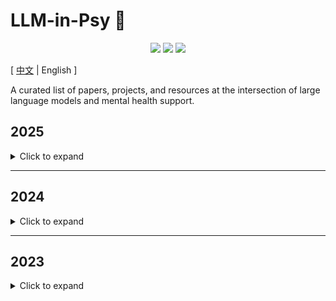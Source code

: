 # LLM-in-Psy 💭

<p align="center">
  <a href="https://opensource.org/licenses/MIT"><img src="https://img.shields.io/badge/License-MIT-yellow.svg"></a>
  <a href="https://github.com/C-myu/LLM-in-Psy/pulls"><img src="https://img.shields.io/badge/PRs-welcome-brightgreen.svg"></a>
  <a href="https://github.com/C-myu/LLM-in-Psy/stargazers"><img src="https://img.shields.io/github/stars/C-myu/LLM-in-Psy.svg?style=social"></a>
</p>

\[ [中文](./README_zh.md) | English \]

A curated list of papers, projects, and resources at the intersection of large language models and mental health support. 

## 2025

<details>
<summary>Click to expand</summary>

  * **MAGneT: Coordinated Multi-Agent Generation of Synthetic Multi-Turn Mental Health Counseling Sessions**

    ![Data Synthesis](https://img.shields.io/badge/Data_Synthesis-blue)
    ![Interactive Generation](https://img.shields.io/badge/Interactive_Generation-pin)
    ![Specific Therapy](https://img.shields.io/badge/Specific_Therapy-purple)

    > Source: arXiv (2025.09.04) [[Link]](https://arxiv.org/abs/2509.04183)
    
    Proposes a novel multi-agent framework MAGneT for generating synthetic mental health counseling dialogues. The framework decomposes the counselor's response generation task into subtasks collaboratively handled by multiple specialized LLM agents (responsible for reflecting, questioning, providing solutions, and other key psychological techniques) to better capture the structure and nuances of real counseling sessions.

  * **DiaCBT: A Long-Periodic Dialogue Corpus Guided by Cognitive Conceptualization Diagram for CBT-based Psychological Counseling**
    
    ![Data Synthesis](https://img.shields.io/badge/Data_Synthesis-blue)
    ![Scripts Generation](https://img.shields.io/badge/Scripts_Generation-green)
    ![Specific Therapy](https://img.shields.io/badge/Specific_Therapy-purple)

    > Source：arXiv (2025.09.03) [[Link]](http://arxiv.org/abs/2509.02999)
    
    This work constructed a DiaCBT psychological counseling dialogue dataset consisting of multiple sessions was constructed. Cognitive concept maps were introduced to simulate more realistic clients, and manually annotated real CBT dialogue cases were used as few-shots to guide the model in data synthesis.

  * **CATCH: A Novel Data Synthesis Framework for High Therapy Fidelity and Memory-Driven Planning Chain of Thought in AI Counseling**

    ![Data Synthesis](https://img.shields.io/badge/Data_Synthesis-blue)
    ![Scripts Generation](https://img.shields.io/badge/Scripts_Generation-green)
    ![Specific Therapy](https://img.shields.io/badge/Specific_Therapy-purple)
    ![Chain-of-Thought](https://img.shields.io/badge/Chain_of_thought-orange)

    > Source: EMNLP 2025 Findings [[Link]](https://arxiv.org/abs/2509.25733)
    
    The CATCH framework aims to address the challenges in existing AI consultation research, the low fidelity of treatment and the inability to capture the decision-making principles behind each response due to the one-time generation of multiple dialogue samples. It consists of two core components: a progressive dialogue synthesis strategy and a memory-driven dynamic planning (MDP) thinking model.

  * **CRISP: Cognitive Restructuring of Negative Thoughts through Multi-turn Supportive Dialogues**

    ![Data Synthesis](https://img.shields.io/badge/Data_Synthesis-blue)
    ![Scripts Generation](https://img.shields.io/badge/Scripts_Generation-green)
    ![Specific Therapy](https://img.shields.io/badge/Specific_Therapy-purple)

    > Source: EMNLP 2025 Main / arXiv (2504.17238) [[Link]](https://arxiv.org/abs/2504.17238)
    
    Addresses the cognitive restructuring (CR) process in psychotherapy by proposing an innovative dialogue framework CRDial. This framework creates multi-turn dialogues through carefully designed identification and restructuring stages, and generates a large-scale, high-quality bilingual dialogue dataset Crisp for training cognitive restructuring dialogue large model Crispers.

  * **Toward Real-World Chinese Psychological Support Dialogues: CPsDD Dataset and a Co-Evolving Multi-Agent System**

    ![Data Synthesis](https://img.shields.io/badge/Data_Synthesis-blue)
    ![Scripts Generation](https://img.shields.io/badge/Scripts_Generation-green)
    ![Dialogue System](https://img.shields.io/badge/Dialogue_system-yellow)

    > Source: arxiv  (2025.07.10) [[Link]](https://arxiv.org/abs/2507.07509)
    
    To address the problems of scarcity of Chinese psychological counseling dialogue data and the "routinized" responses of existing large models, this work constructed a large-scale, high-quality Chinese Psychological Support Dialogue Dataset (CPSDD) by combining expert knowledge and large-scale language models, and proposed a dialogue system (CADSS) consisting of four intelligent agents (Profiler, Summarizer, Planner, Supporter) to provide more accurate and empathetic psychological support.

  * **DeepPsy-Agent: A Stage-Aware and Deep-Thinking Emotional Support Agent System**

    ![Data Synthesis](https://img.shields.io/badge/Data_Synthesis-blue)
    ![Chain-of-Thought](https://img.shields.io/badge/Chain_of_thought-orange)
    ![Specific Therapy](https://img.shields.io/badge/Specific_Therapy-purple)

    > Source: arxiv  (2025.03.20) [[Link]](https://arxiv.org/abs/2503.15876) Work in Progress
    
    This is an emotional support agent system that focuses on stage awareness and deep thinking, and may still be under development.

  * **Psy-Insight: Explainable Multi-turn Bilingual Dataset for Mental Health Counseling**

    ![Data collection](https://img.shields.io/badge/Data_Collection-deepskyblue)
    ![Chain-of-Thought](https://img.shields.io/badge/Chain_of_thought-orange)

    > Source: arXiv (2025.03.05) [[Link]](https://arxiv.org/abs/2503.03607)
    
    This work collects non-synthetic multi-turn bilingual counseling dialogues from sources such as blogs and books, constructing the first explainable multi-task bilingual dataset Psy-Insight for mental health. The dataset contains 520 English multi-turn counseling sessions and 431 Chinese multi-turn counseling sessions, providing rich materials for training large language models for mental health support. The collected dialogues are annotated with multiple tasks and dialogue process explanations, including psychotherapy, emotions, strategies, topic tags, as well as turn-level reasoning and session-level guidance. These annotations are not only suitable for label recognition tasks but also help large language models understand the analysis and logic behind counseling, meeting the chain-of-thought and multi-task learning needs of large language models.

  * **AutoCBT: An Autonomous Multi-agent Framework for Cognitive Behavioral Therapy in Psychological Counseling**

    ![Dialogue System](https://img.shields.io/badge/Dialogue_system-yellow)
    ![Specific Therapy](https://img.shields.io/badge/Specific_Therapy-purple)
    
    > Source: arXiv (2025.01.16) [[Link]](https://arxiv.org/abs/2501.09426)
    
    Proposes an autonomous multi-agent framework AutoCBT for cognitive behavioral therapy (CBT). The framework utilizes single-turn counseling data similar to Quora and壹心理 (Yixinli), building a general agent framework capable of generating high-quality responses in single-turn counseling scenarios, and introduces dynamic routing and supervision mechanisms to improve the quality of automated psychological counseling services.

  * **PsyDial: A Large-scale Long-term Conversational Dataset for Mental Health Support**
    
    ![Data Synthesis](https://img.shields.io/badge/Data_Synthesis-blue)
    ![Scripts Generation](https://img.shields.io/badge/Scripts_Generation-green)
    ![Specific Therapy](https://img.shields.io/badge/Specific_Therapy-purple)

    > Source：ACL 2025 Main [[Link]](https://aclanthology.org/2025.acl-long.1049/)
    
    This work proposed a new method called RMRR (Retrieve, Mask, Reconstruct, Refine). This method first retrieves public "chief complaint" information related to the original conversation, then completely masks the private client utterances from the real conversation. Then, using a large language model (LLM), they reconstruct the client's utterances based on the retrieved chief complaint and the counselor's conversation content. Finally, they optimized the counselor's utterances to ensure the fluency and relevance of the conversation. In this way, they created a large-scale, privacy-preserving dataset of semi-realistic conversations, called PsyDial.

  * **PsyDT: Using LLMs to Construct the Digital Twin of Psychological Counselor with Personalized Counseling Style for Psychological Counseling**

    ![Data Synthesis](https://img.shields.io/badge/Data_Synthesis-blue)
    ![Scripts Generation](https://img.shields.io/badge/Scripts_Generation-green)
    ![Specific Therapy](https://img.shields.io/badge/Specific_Therapy-purple)

    > Source: ACL 2025 Main [[Link]](https://aclanthology.org/2025.acl-long.55/)
    
    Proposes a new framework named PsyDT aimed at using LLMs to construct a "digital twin" of psychological counselors with personalized counseling styles. The framework analyzes the counselor's language style, counseling techniques, and simulates the user's "Big Five" personality traits, combining a small number of real cases to generate multi-turn dialogue data, enabling large models to simulate specific counselors' therapies and language styles.

  * **IntentionESC: An Intention-Centered Framework for Enhancing Emotional Support in Dialogue Systems**

    ![Chain-of-Thought](https://img.shields.io/badge/Chain_of_thought-orange)
    ![Emotional Support](https://img.shields.io/badge/Emotional_Support-cornflowerblue)

    > Source: ACL 2025 Findings [[Link]](https://arxiv.org/abs/2506.05947)
    
    For the first time, focuses research attention on the importance of "supporter intentions" in emotional support dialogues. The paper proposes the IntentionESC framework, defines potential intentions of supporters, and designs the ICECoT (Intention-Centered Chain-of-Thought) mechanism, enabling LLMs to mimic humans' reasoning process of analyzing emotional states, inferring intentions, and selecting strategies to generate more effective supportive responses.

</details>

-----

## 2024

<details>
<summary>Click to expand</summary>

  * **MDD-5k: A New Diagnostic Conversation Dataset for Mental Disorders Synthesized via Neuro-Symbolic LLM Agents**

    ![Data Synthesis](https://img.shields.io/badge/Data_Synthesis-blue)
    ![Interactive Generation](https://img.shields.io/badge/Interactive_Generation-pin)
    ![Clinical Diagnostic](https://img.shields.io/badge/Clinical_Diagnostic-yellowgreen)

    > Source: AAAI2025 / arXiv (2024.11) [[Link]](https://arxiv.org/abs/2408.12142)
    
    MDD-5k is the largest dataset of mental illness diagnostic dialogues to date. Generated using a hybrid neural-symbolic multi-agent framework, this dataset uses 1,000 real, anonymized psychiatric cases to synthesize 5,000 high-quality, detailed doctor-patient diagnostic dialogues, complete with labels such as diagnostic conclusions and treatment recommendations. This is the first annotated dataset of mental disorder diagnostic dialogues in Chinese. Human evaluation has shown that the synthesized dialogues in MDD-5k closely mimic the human psychiatric diagnostic process, providing a valuable resource for AI research in mental illness diagnosis.

  * **Structured Dialogue System for Mental Health: An LLM Chatbot Leveraging the PM+ Guidelines**

    ![Dialogue System](https://img.shields.io/badge/Dialogue_system-yellow)
    ![Specific Therapy](https://img.shields.io/badge/Specific_Therapy-purple)

    > Source: ICSR 2024 / arXiv (2024.11) [[Link]](https://arxiv.org/abs/2411.10681)
    
    Addresses the common problem that existing psychological counseling large models generally ignore the inherent stages of dialogue by proposing a stage-aware counseling dialogue system SuDoSys based on the World Health Organization's (WHO) PM+ (Problem Management Plus) guidelines. The system ensures better consistency and directionality in dialogues through modules such as stage controllers and topic databases.

  * **Interactive Agents: Simulating Counselor-Client Psychological Counseling via Role-Playing LLM-to-LLM Interactions**

    ![Data Synthesis](https://img.shields.io/badge/Data_Synthesis-blue)
    ![Interactive Generation](https://img.shields.io/badge/Interactive_Generation-pin)

    > Source：arXiv (2024.08.24) [[Link]](https://arxiv.org/abs/2408.15787)
    
    This paper propose a LLM-to-LLM interaction framework, where one LLM simulates the client and the other simulates an experienced consultant. We use the GPT-4 model to simulate multiple consultation rounds between consultants and clients using zero-shot prompts to collect a dataset.

  * **PATIENT-𝜓: Using Large Language Models to Simulate Patients for Training Mental Health Professionals**

    ![Patient simulation](https://img.shields.io/badge/Patient_Simulation-red)
    
    > Source: EMNLP 2024 Main [[Link]](https://aclanthology.org/2024.emnlp-main.711/)
    
    PATIENT-𝜓 is a framework for training mental health professionals in cognitive behavioral therapy (CBT) by simulating patients using large language models (LLMs). By constructing a diverse patient cognitive model based on CBT principles and combining it with LLMs, we created PATIENT-𝜓, which can simulate the communication behaviors of real patients.

  * **CACTUS: Towards Psychological Counseling Conversations using Cognitive Behavioral Theory**

    ![Data Synthesis](https://img.shields.io/badge/Data_Synthesis-blue)
    ![Scripts Generation](https://img.shields.io/badge/Scripts_Generation-green)
    ![Specific Therapy](https://img.shields.io/badge/Specific_Therapy-purple)

    > Source: EMNLP 2024 Findings [[Link]](https://aclanthology.org/2024.findings-emnlp.832/)
    
    Introduces a large-scale multi-turn dialogue dataset CACTUS based on cognitive behavioral therapy (CBT). The dataset generates 31,577 high-quality dialogues by simulating client roles with different dilemmas, backgrounds, and attitudes, and counselor roles employing CBT techniques, aiming to address the scarcity of real counseling data.

  * **SMILE: Single-turn to Multi-turn Inclusive Language Expansion via ChatGPT for Mental Health Support**

    ![Data Synthesis](https://img.shields.io/badge/Data_Synthesis-blue)
    ![Scripts Generation](https://img.shields.io/badge/Scripts_Generation-green)

    > Source: EMNLP 2024 Findings [[Link]](https://aclanthology.org/2024.findings-emnlp.34/)
    
    Proposes the SMILE method, using ChatGPT to rewrite and expand public single-turn mental health Q&A (QA) data into multi-turn dialogues. This method constructs a large-scale dataset SMILECHAT containing 56,000 multi-turn dialogues, aiming to provide corpus close to real scenarios for model fine-tuning.

  * **NoteChat: A Dataset of Synthetic Patient-Physician Conversations Conditioned on Clinical Notes**

    ![Data Synthesis](https://img.shields.io/badge/Data_Synthesis-blue)
    ![Interactive Generation](https://img.shields.io/badge/Interactive_Generation-pin)

    > Source：ACL 2024 Findings [[Link]](https://aclanthology.org/2024.findings-acl.901/)
      
    Clinical documentation is a labor-intensive process currently performed primarily by physicians, leading to physician burnout. Existing language models perform poorly in generating physician-patient conversations or corresponding electronic health records (EHRs). We propose a novel framework that leverages LLMs to generate physician-patient conversations through structured role-playing and strategic prompting to improve the efficiency and consistency of conversation generation.

  * **CPsyCoun: A Report-based Multi-turn Dialogue Reconstruction and Evaluation Framework for Chinese Psychological Counseling**

    ![Data Synthesis](https://img.shields.io/badge/Data_Synthesis-blue)
    ![Scripts Generation](https://img.shields.io/badge/Scripts_Generation-green)
    > Source: ACL 2024 Findings [[Link]](https://aclanthology.org/2024.findings-acl.830/)
    
    Proposes a framework CPsyCoun for reconstructing multi-turn dialogues based on Chinese psychological counseling reports. This work not only constructs a high-quality dialogue dataset but also develops an evaluation benchmark including AI automatic scoring for effectively evaluating multi-turn psychological counseling processes.

  * **PsyChat: A Client-Centric Dialogue System for Mental Health Support**

    ![Dialogue System](https://img.shields.io/badge/Dialogue_system-yellow)

    > Source: CSCWD 2024 [[Link]](https://arxiv.org/abs/2312.04262)
    
    This work propose a client-centric conversational system called PsyChat, designed to provide mental health support through online chat. PsyChat consists of five modules: client behavior recognition, consultation strategy selection, input packager, response generator, and response selection. It aims to dynamically understand user behavior and generate the most appropriate responses during real-world user interactions.

  * **Enhancing Psychotherapy Counseling: A Data Augmentation Pipeline Leveraging Large Language Models for Counseling Conversations**

    ![Data Synthesis](https://img.shields.io/badge/Data_Synthesis-blue)
    ![Scripts Generation](https://img.shields.io/badge/Scripts_Generation-green)

    > Source: IJCAI 2024 / arXiv (2024.06) [[Link]](https://arxiv.org/abs/2406.08718)
    
    Proposes a data augmentation pipeline that uses large language models to transform single-turn psychotherapy counseling dialogues into multi-turn interactions. This method addresses the scarcity of multi-turn dialogue data through two steps: "information extraction" and "multi-turn counseling generation," generating more realistic and practical training data.

  * **ESCoT: Towards Interpretable Emotional Support Dialogue Systems**

    ![Chain-of-Thought](https://img.shields.io/badge/Chain_of_thought-orange)
    ![Emotional Support](https://img.shields.io/badge/Emotional_Support-cornflowerblue)

    > Source: ACL 2024 Main [[Link]](https://aclanthology.org/2024.acl-long.723/)
    
    Addresses the lack of interpretability in emotional support dialogue systems by proposing an ESCoT generation scheme. This scheme mimics the human process of "emotion recognition - emotion understanding - emotion regulation" by constructing a new dataset with chain-of-thought (Chain-of-Thought) to enhance the interpretability and reliability of dialogue system responses.

  * **Towards Conversational Diagnostic AI**

    ![Data Synthesis](https://img.shields.io/badge/Data_Synthesis-blue)
    ![Interactive Generation](https://img.shields.io/badge/Interactive_Generation-pin)
    ![Clinical Diagnostic](https://img.shields.io/badge/Clinical_Diagnostic-yellowgreen)

    > Source：arxiv  (2024.01.11) [[Link]](https://arxiv.org/abs/2401.05654) 
    
    AMIE (Articulate Medical Intelligence Explorer) is an LLM-based AI system optimized for diagnostic conversations. AMIE leverages a self-playing simulation environment and automated feedback mechanisms to scale its learning across diverse disease conditions, specialties, and contexts. The paper also designed a framework to evaluate AMIE's performance across clinically relevant axes, including history taking, diagnostic accuracy, managerial reasoning, communication skills, and empathy.

  * **EmoLLM**
    
    ![Emotional Support](https://img.shields.io/badge/Emotional_Support-cornflowerblue)

    > Source: (2024) [[Link]](https://github.com/SmartFlowAI/EmoLLM)

    EmoLLM is a series of large-scale mental health dialogue models open-sourced by SmartFlowAI. By fine-tuning instructions on these large-scale models, EmoLLM models are equipped with the psychological counseling capabilities to understand, support, and help users, providing emotional support and mental health advice. The open-source model configurations and datasets aim to promote development in this field and encourage the community to continuously optimize model capabilities and security.

</details>
  
-----

## 2023

<details>
<summary>Click to expand</summary>

  * **SoulChat: Improving LLMs' Empathy, Listening, and Comfort Abilities through Fine-tuning with Multi-turn Empathy Conversations**

    ![Data collection](https://img.shields.io/badge/Data_Collection-deepskyblue)
    ![Data Synthesis](https://img.shields.io/badge/Data_Synthesis-blue)
    ![Emotional Support](https://img.shields.io/badge/Emotional_Support-cornflowerblue)

    > Source: EMNLP 2023 Findings [[Link]](https://aclanthology.org/anthology-files/pdf/findings/2023.findings-emnlp.83.pdf)
    
    A mental health large model focused on enhancing the empathy, listening, and comforting abilities of large models. Through joint instruction fine-tuning with million-scale Chinese long-text instructions and multi-turn empathy dialogue data, it significantly enhances the model's multi-turn empathy dialogue capabilities.

  * **Understanding Client Reactions in Online Mental Health Counseling**

    ![Data collection](https://img.shields.io/badge/Data_Collection-deepskyblue)
    ![Specific Therapy](https://img.shields.io/badge/Specific_Therapy-purple)

    > Source: ACL 2023 Main [[Link]](https://aclanthology.org/2023.acl-long.577/)
    
    This paper develops a annotation framework specifically designed to classify and understand the client's reactions (e.g., positive or negative) to counselors' utterances. By applying this framework to a large dataset of real-world conversations——Xinling, they analyze how different client reactions influence the final counseling outcome and how counselors can adjust their strategies based on these reactions.

  * **MindChat**

    ![Data collection](https://img.shields.io/badge/Data_Collection-deepskyblue)

    > Source: East China University of Science and Technology (2023) [[Link]](https://github.com/X-D-Lab/MindChat)
    
    Trained with approximately 200,000 high-quality multi-turn psychological dialogue data manually cleaned, covering multiple aspects including work, family, study, life, social interactions, and safety. Its purpose is to help people relieve psychological stress and solve psychological confusions from four dimensions: psychological counseling, psychological assessment, psychological diagnosis, and psychological treatment, thereby improving mental health levels.

</details>
  